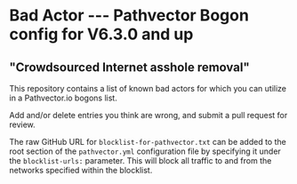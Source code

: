 # Bad Actor --- Pathvector Bogon config for V6.3.0 and up
## "Crowdsourced Internet asshole removal"
This repository contains a list of known bad actors for which you can utilize in a Pathvector.io bogons list.

Add and/or delete entries you think are wrong, and submit a pull request for review.

The raw GitHub URL for `blocklist-for-pathvector.txt` can be added to the root section of the `pathvector.yml` configuration file by specifying it under the `blocklist-urls:` parameter. This will block all traffic to and from the networks specified within the blocklist.
